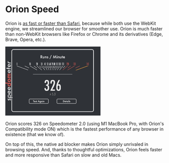 # Orion Speed

Orion is [as fast or faster than Safari](https://twitter.com/vladquant/status/1373379807778512896), because while both use the WebKit engine, we streamlined our browser for smoother use. Orion is much faster than non-WebKit browsers like Firefox or Chrome and its derivatives (Edge, Brave, Opera, etc.).
  
<img src="media/OrionSpeed.jpeg" width="300" alt="Orion Speedometer Score"><br />

Orion scores 326 on Speedometer 2.0 (using M1 MacBook Pro, with Orion's Compatibility mode ON) which is the fastest performance of any browser in existence (that we know of).   
  
On top of this, the native ad blocker makes Orion simply unrivaled in browsing speed. And, thanks to thoughtful optimizations, Orion feels faster and more responsive than Safari on slow and old Macs.